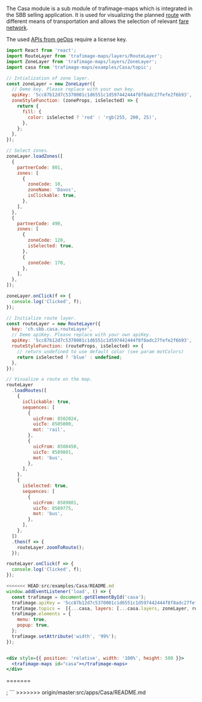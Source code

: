#

The Casa module is a sub module of trafimage-maps which is integrated in the SBB selling application. It is used for visualizing the planned [route](/docjs.html#routelayer) with different means of transportation and allows the selection of relevant [fare network](/docjs.html#zonelayer).

The used [APIs from geOps](https://developer.geops.io/) require a license key.

```jsx
import React from 'react';
import RouteLayer from 'trafimage-maps/layers/RouteLayer';
import ZoneLayer from 'trafimage-maps/layers/ZoneLayer';
import casa from 'trafimage-maps/examples/Casa/topic';

// Intialization of zone layer.
const zoneLayer = new ZoneLayer({
  // Demo key. Please replace with your own key.
  apiKey: '5cc87b12d7c5370001c1d6551c1d597442444f8f8adc27fefe2f6b93',
  zoneStyleFunction: (zoneProps, isSelected) => {
    return {
      fill: {
        color: isSelected ? 'red' : 'rgb(255, 200, 25)',
      },
    };
  },
});

// Select zones.
zoneLayer.loadZones([
  {
    partnerCode: 801,
    zones: [
      {
        zoneCode: 10,
        zoneName: 'Davos',
        isClickable: true,
      },
    ],
  },
  {
    partnerCode: 490,
    zones: [
      {
        zoneCode: 120,
        isSelected: true,
      },
      {
        zoneCode: 170,
      },
    ],
  },
]);

zoneLayer.onClick(f => {
  console.log('Clicked', f);
});

// Initialize route layer.
const routeLayer = new RouteLayer({
  key: 'ch.sbb.casa.routeLayer',
  // Demo apiKey. Please replace with your own apiKey.
  apiKey: '5cc87b12d7c5370001c1d6551c1d597442444f8f8adc27fefe2f6b93',
  routeStyleFunction: (routeProps, isSelected) => {
    // return undefined to use default color (see param motColors)
    return isSelected ? 'blue' : undefined;
  },
});

// Visualize a route on the map.
routeLayer
  .loadRoutes([
    {
      isClickable: true,
      sequences: [
        {
          uicFrom: 8502024,
          uicTo: 8505000,
          mot: 'rail',
        },
        {
          uicFrom: 8508450,
          uicTo: 8589801,
          mot: 'bus',
        },
      ],
    },
    {
      isSelected: true,
      sequences: [
        {
          uicFrom: 8589801,
          uicTo: 8589775,
          mot: 'bus',
        },
      ],
    },
  ])
  .then(f => {
    routeLayer.zoomToRoute();
  });

routeLayer.onClick(f => {
  console.log('Clicked', f);
});

<<<<<<< HEAD:src/examples/Casa/README.md
window.addEventListener('load', () => {  
  const trafimage = document.getElementById('casa');
  trafimage.apiKey = '5cc87b12d7c5370001c1d6551c1d597442444f8f8adc27fefe2f6b93';
  trafimage.topics =  [{...casa, layers: [...casa.layers, zoneLayer, routeLayer]}];
  trafimage.elements = {
    menu: true,
    popup: true,
  };
  trafimage.setAttribute('width', '99%');
});


<div style={{ position: 'relative', width: '100%', height: 500 }}>
  <trafimage-maps id="casa"></trafimage-maps>
</div>

```
=======
<div style={{ position: 'relative', width: '100%', height: 500 }}>
  <TrafimageMaps
    topics={[casa]}
    apiKey="5cc87b12d7c5370001c1d6551c1d597442444f8f8adc27fefe2f6b93"
    layers={[zoneLayer, routeLayer]}
  />
</div>;
```
>>>>>>> origin/master:src/apps/Casa/README.md
